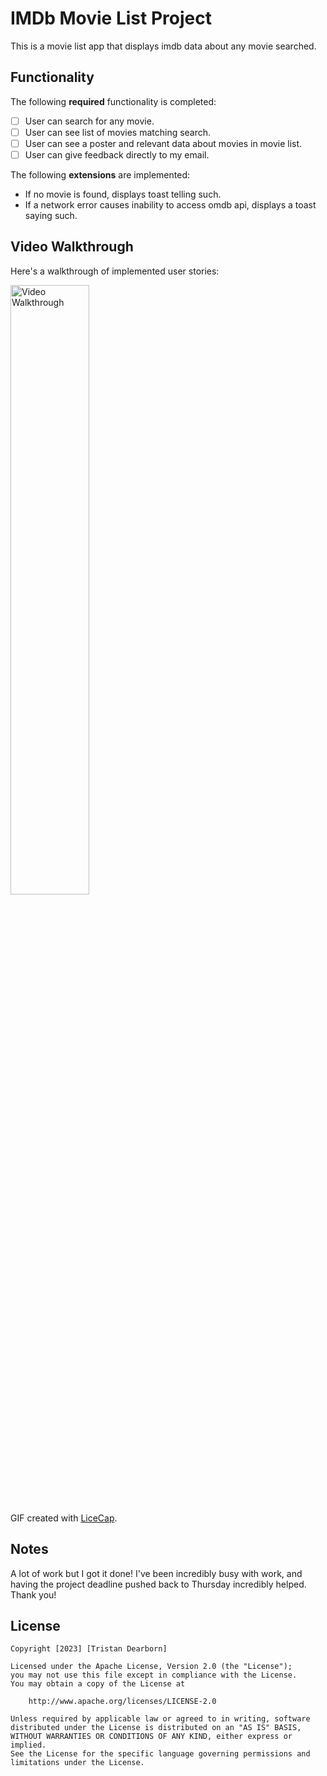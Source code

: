 # IMDb Movie List Project

This is a movie list app that displays imdb data about any movie searched.

## Functionality 

The following **required** functionality is completed:

* [ ] User can search for any movie.
* [ ] User can see list of movies matching search.
* [ ] User can see a poster and relevant data about movies in movie list.
* [ ] User can give feedback directly to my email.

The following **extensions** are implemented:

* If no movie is found, displays toast telling such.
* If a network error causes inability to access omdb api, displays a toast saying such.

## Video Walkthrough

Here's a walkthrough of implemented user stories:

<img src='movie.gif' title='Video Walkthrough' width='50%' alt='Video Walkthrough' />

GIF created with [LiceCap](http://www.cockos.com/licecap/).

## Notes

A lot of work but I got it done! I've been incredibly busy with work, and having the project deadline pushed back to Thursday incredibly helped. Thank you!

## License

    Copyright [2023] [Tristan Dearborn]

    Licensed under the Apache License, Version 2.0 (the "License");
    you may not use this file except in compliance with the License.
    You may obtain a copy of the License at

        http://www.apache.org/licenses/LICENSE-2.0

    Unless required by applicable law or agreed to in writing, software
    distributed under the License is distributed on an "AS IS" BASIS,
    WITHOUT WARRANTIES OR CONDITIONS OF ANY KIND, either express or implied.
    See the License for the specific language governing permissions and
    limitations under the License.
